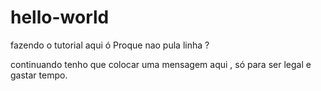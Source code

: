 # hello-world
fazendo o tutorial aqui ó
Proque nao pula linha ?

continuando tenho que colocar uma mensagem aqui , só para ser legal e gastar tempo.
